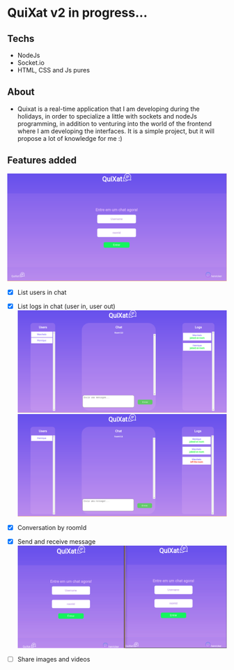 # QuiXat v2 in progress...

## Techs
- NodeJs
- Socket.io
- HTML, CSS and Js pures

## About
- Quixat is a real-time application that I am developing during the holidays, in order to specialize a little with sockets and nodeJs programming, in addition to venturing into the world of the frontend where I am developing the interfaces. It is a simple project, but it will propose a lot of knowledge for me :)


## Features added
  ![initial-page](./images/main.png)
- [x] List users in chat
- [x] List logs in chat (user in, user out)
  ![initial-page](./images/in.png)
  ![initial-page](./images/out.png)

- [x] Conversation by roomId
- [x] Send and receive message
  ![conversation-gif](./images/conversation.gif)

- [ ] Share images and videos
